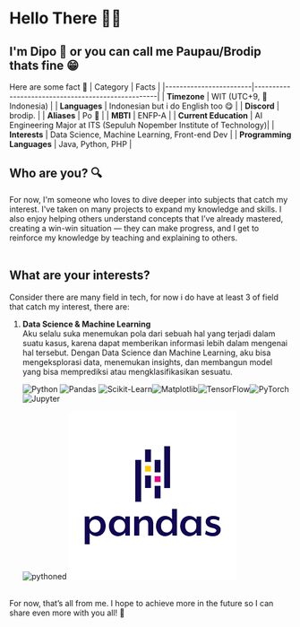 # Hello There 🙋‍♂️

## I'm Dipo 🧐 or you can call me Paupau/Brodip thats fine 😁

Here are some fact 💫
| Category               | Facts                                             |
|------------------------|---------------------------------------------------|
| **Timezone**           | WIT (UTC+9, 📍 Indonesia)                         |
| **Languages**          | Indonesian but i do English too 😋                |
| **Discord**            | brodip.                                             |
| **Aliases**            | Po 🤚                                              |
| **MBTI**               | ENFP-A                                             |
| **Current Education**  | AI Engineering Major at ITS (Sepuluh Nopember Institute of Technology)|
| **Interests**          | Data Science, Machine Learning, Front-end Dev |
| **Programming Languages** | Java, Python, PHP                    |

## Who are you? 🔍
For now, I'm someone who loves to dive deeper into subjects that catch my interest. I've taken on many projects to expand my knowledge and skills. 
I also enjoy helping others understand concepts that I’ve already mastered, creating a win-win situation — they can make progress, and I get to reinforce my knowledge by teaching and explaining to others.
<br> <br>
## What are your interests?
Consider there are many field in tech, for now i do have at least 3 of field that catch my interest, there are:
<ol>
  <li> <b>Data Science & Machine Learning</b> </li> 
Aku selalu suka menemukan pola dari sebuah hal yang terjadi dalam suatu kasus, karena dapat memberikan informasi lebih dalam mengenai hal tersebut. Dengan Data Science dan Machine Learning, aku bisa mengeksplorasi data, menemukan insights, dan membangun model yang bisa memprediksi atau mengklasifikasikan sesuatu.

<img src="[[https://upload.wikimedia.org/wikipedia/commons/4/4d/Python_logo_2014.svg](https://upload.wikimedia.org/wikipedia/commons/thumb/f/f8/Python_logo_and_wordmark.svg/2560px-Python_logo_and_wordmark.svg.png)](https://upload.wikimedia.org/wikipedia/commons/thumb/c/c3/Python-logo-notext.svg/640px-Python-logo-notext.svg.png)" alt="Python" style="width: 50px; height: auto;"> <img src="https://pandas.pydata.org/static/img/pandas.svg" alt="Pandas" style="width: 50px; height: auto;"> <img src="https://scikit-learn.org/stable/_static/scikit-learn-logo-small.png" alt="Scikit-Learn" style="width: 50px; height: auto;"><img src="https://matplotlib.org/stable/_static/logo2_compressed.svg" alt="Matplotlib" style="width: 50px; height: auto;"><img src="https://upload.wikimedia.org/wikipedia/commons/thumb/2/2d/TensorFlow_logo.svg/800px-TensorFlow_logo.svg.png" alt="TensorFlow" style="width: 50px; height: auto;"><img src="https://pytorch.org/assets/images/logo-large-220d3b51.svg" alt="PyTorch" style="width: 50px; height: auto;"><img src="https://upload.wikimedia.org/wikipedia/commons/a/a0/Jupyter_logo.svg" alt="Jupyter" style="width: 50px; height: auto;">

![pythoned](https://github.com/user-attachments/assets/15af1a6a-64e1-4425-9963-e720e506a2a2)
<img src="https://github.com/imdipo/gambar/blob/main/gambar/0_aFhjkhfLZOJpdL6y.png" alt="Scikit-Learn">


</ol>
<br>
For now, that’s all from me. I hope to achieve more in the future so I can share even more with you all! 👋


